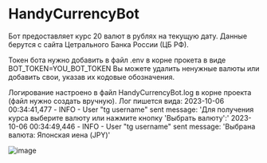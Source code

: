 # HandyCurrencyBot
Бот предоставляет курс 20 валют в рублях на текущую дату. Данные берутся с сайта Цетрального Банка России (ЦБ РФ).

Токен бота нужно добавить в файл .env в корне прокета в виде BOT_TOKEN=YOU_BOT_TOKEN
Вы можете удалить ненужные валюты или добавить свои, указав их кодовые обозначения.

Логирование настроено в файл HandyCurrencyBot.log в корне проекта (файл нужно создать вручную).
Лог пишется вида:
2023-10-06 00:34:41,477 - INFO - User "tg username" sent message: 'Для получения курса выберите валюту или нажмите кнопку 'Выбрать валюту':'
2023-10-06 00:34:49,446 - INFO - User "tg username" sent message: 'Выбрана валюта: Японская иена (JPY)'

![image](https://github.com/LeoPadre/HandyCurrencyBot/assets/88144121/b44cced8-b2b3-44ea-96be-f6e771932a01)

